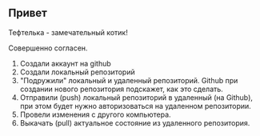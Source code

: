 ## Привет

Тефтелька - замечательный котик!

Совершенно согласен.

1. Создали аккаунт на github
2. Создали локальный репозиторий
3. "Подружили" локальный и удаленный репозиторий. Github при создании нового репозитория подскажет, как это сделать.
4. Отправили (push) локальный репозиторий в удаленный (на Github), при этом будет нужно авторизоваться на удаленном репозитории.
5. Провели изменения с другого компьютера.
6. Выкачать (pull) актуальное состояние из удаленного репозитория.
